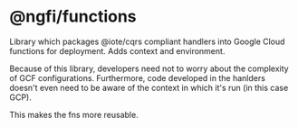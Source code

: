 # @ngfi/functions

Library which packages @iote/cqrs compliant handlers into Google Cloud functions for deployment. Adds context and environment.

Because of this library, developers need not to worry about the complexity of GCF configurations. Furthermore, code developed in the hanlders doesn't even need to be aware of the context in which it's run (in this case GCP).

This makes the fns more reusable.

